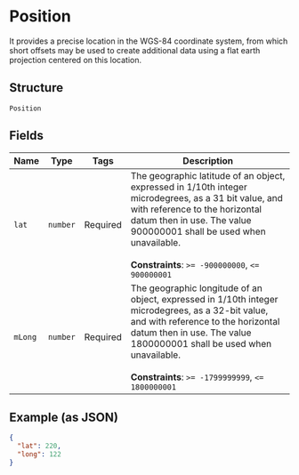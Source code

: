 
# Position

It provides a precise location in the WGS-84 coordinate system, from which short offsets may be used to create additional data using a flat earth projection centered on this location.

## Structure

`Position`

## Fields

| Name | Type | Tags | Description |
|  --- | --- | --- | --- |
| `lat` | `number` | Required | The geographic latitude of an object, expressed in 1/10th integer microdegrees, as a 31 bit value, and with reference to the horizontal datum then in use. The value 900000001 shall be used when unavailable.<br><br>**Constraints**: `>= -900000000`, `<= 900000001` |
| `mLong` | `number` | Required | The geographic longitude of an object, expressed in 1/10th integer microdegrees, as a 32-bit value, and with reference to the horizontal datum then in use. The value 1800000001 shall be used when unavailable.<br><br>**Constraints**: `>= -1799999999`, `<= 1800000001` |

## Example (as JSON)

```json
{
  "lat": 220,
  "long": 122
}
```

